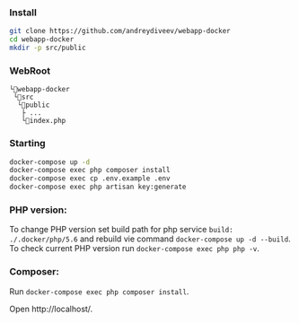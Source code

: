 ### Install

```bash
git clone https://github.com/andreydiveev/webapp-docker
cd webapp-docker
mkdir -p src/public
```

### WebRoot

```
└📁webapp-docker
 └📁src
  └📁public
   ├ ...
   └📄index.php
```

### Starting
```bash
docker-compose up -d
docker-compose exec php composer install
docker-compose exec cp .env.example .env
docker-compose exec php artisan key:generate
```

### PHP version:

To change PHP version set build path for php service `build: ./.docker/php/5.6` and rebuild vie command `docker-compose up -d --build`.
To check current PHP version run `docker-compose exec php php -v`.

### Composer:

Run `docker-compose exec php composer install`.

Open http://localhost/.
